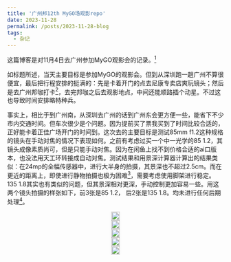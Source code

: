 ```yaml
---
title: '广州邦12th MyGO场观影repo'
date: 2023-11-28
permalink: /posts/2023-11-28-blog
tags:
  - 杂记
---
```


这篇博客是对11月4日去广州参加MyGO观影会的记录。[^1]

如标题所述，当天主要目标是参加MyGO的观影会。但到从深圳跑一趟广州不算很便宜，最后把行程安排的挺满的：先是卡着开门的点去尼康专卖店爽玩镜头；然后是去广州邦咖打卡[^2]，去完邦咖之后去观影地点，中间还能顺路插个动星。不过这也导致时间安排略特种兵。

事实上，相比于到广州南，从深圳去广州的话到广州东会更方便一些，能省下不少市内交通时间。但车次很少是个问题。因为提前买了票我买到了时间比较合适的，正好能卡着正佳广场开门的时间到。这次去的主要目标是测试85mm f1.2这种规格的镜头在手动对焦的情况下表现如何。之前有考虑过买一个中一光学的85 1.2，其镜头成像素质尚可，但是只能手动对焦。因为在闲鱼上找不到价格合适的ai口版本，也没法用天工环转接成自动对焦。测试结果和用景深计算器计算出的结果类似：在24mp的全幅传感器中，进行大半身的拍摄，其景深也不超过2.5cm。而在更近的距离上，即使进行静物拍摄也极为困难[^3]，需要考虑使用脚架进行稳定。135 1.8其实也有类似的问题，但其景深相对更深，手动控制更加容易一些。用这两个镜头拍摄的样张如下，前3张是85 1.2， 后2张是135 1.8。均未进行任何后期处理[^4]。

<head>
  <meta charset="utf-8" />
  <title>Swiper demo</title>
  <meta name="viewport" content="width=device-width, initial-scale=1, minimum-scale=1, maximum-scale=1" />
  <!-- Link Swiper's CSS -->
  <link rel="stylesheet" href="../assets/css/swiper-bundle.min.css" />

  <!-- Demo styles -->
  <style>
    .swiper {
      width: 100%;
      height: 100%;
    }

    .swiper-slide {
      text-align: center;
      font-size: 18px;
      display: flex;
      justify-content: center;
      align-items: center;
    }

    .swiper-slide img {
      display: block;
      width: 100%;
      height: 100%;
      object-fit: cover;
    }
  </style>
</head>

  <!-- Swiper -->
  <div class="swiper mySwiper">
    <div class="swiper-wrapper">
      <div class="swiper-slide">
        <a href="https://lailaps0713-blog.oss-cn-shanghai.aliyuncs.com/img/2023/DSC_7645.jpg">
          <img src="https://lailaps0713-blog.oss-cn-shanghai.aliyuncs.com/img/2023/DSC_7645.jpg?x-oss-process=image/resize,l_1920"/>
        </a>
      </div>
      <div class="swiper-slide">
        <a href="https://lailaps0713-blog.oss-cn-shanghai.aliyuncs.com/img/2023/DSC_7652.jpg">
          <img src="https://lailaps0713-blog.oss-cn-shanghai.aliyuncs.com/img/2023/DSC_7652.jpg?x-oss-process=image/resize,l_1920"/>
        </a>
      </div>
      <div class="swiper-slide">
        <a href="https://lailaps0713-blog.oss-cn-shanghai.aliyuncs.com/img/2023/DSC_7666.jpg">
          <img src="https://lailaps0713-blog.oss-cn-shanghai.aliyuncs.com/img/2023/DSC_7666.jpg?x-oss-process=image/resize,l_1920"/>
        </a>
      </div>
      <div class="swiper-slide">
        <a href="https://lailaps0713-blog.oss-cn-shanghai.aliyuncs.com/img/2023/DSC_7654.jpg">
          <img src="https://lailaps0713-blog.oss-cn-shanghai.aliyuncs.com/img/2023/DSC_7654.jpg?x-oss-process=image/resize,l_1920"/>
        </a>
      </div>
      <div class="swiper-slide">
        <a href="https://lailaps0713-blog.oss-cn-shanghai.aliyuncs.com/img/2023/DSC_7674.jpg">
          <img src="https://lailaps0713-blog.oss-cn-shanghai.aliyuncs.com/img/2023/DSC_7674.jpg?x-oss-process=image/resize,l_1920"/>
        </a>
      </div>
    </div>
    <div class="swiper-button-next"></div>
    <div class="swiper-button-prev"></div>
  </div>


除去对上述镜头的测试外，尼康店里其实还有一些老镜头可以转到z卡口上玩，比如蔡司的55 1.4，奥林巴斯的90 f2，徕卡的100 2.8这样的老镜头。样片在下面依次排列。老镜头和现代镜头比确实会多出一些光学上的缺陷，但如果要是能想办法利用一下这些特征也是有不低的可玩性的。

  <!-- Swiper -->
  <div class="swiper mySwiper2">
    <div class="swiper-wrapper">
      <div class="swiper-slide">
        <a href="https://lailaps0713-blog.oss-cn-shanghai.aliyuncs.com/img/2023/DSC_7680.jpg">
          <img src="https://lailaps0713-blog.oss-cn-shanghai.aliyuncs.com/img/2023/DSC_7680.jpg?x-oss-process=image/resize,l_1920"/>
        </a>
      </div>
      <div class="swiper-slide">
        <a href="https://lailaps0713-blog.oss-cn-shanghai.aliyuncs.com/img/2023/DSC_7695.jpg">
          <img src="https://lailaps0713-blog.oss-cn-shanghai.aliyuncs.com/img/2023/DSC_7695.jpg?x-oss-process=image/resize,l_1920"/>
        </a>
      </div>
      <div class="swiper-slide">
        <a href="https://lailaps0713-blog.oss-cn-shanghai.aliyuncs.com/img/2023/DSC_7705.jpg">
          <img src="https://lailaps0713-blog.oss-cn-shanghai.aliyuncs.com/img/2023/DSC_7705.jpg?x-oss-process=image/resize,l_1920"/>
        </a>
      </div>
    </div>
    <div class="swiper-button-next"></div>
    <div class="swiper-button-prev"></div>
  </div>


此外，把老镜头转接到Zf上也是个挺有趣的玩法。虽然Zf过于大的卡口会导致转接后看起来怪怪的，但说实话总比接个Z口原生2470好看。[^5]

<!-- Swiper -->
  <div class="swiper mySwiper3">
    <div class="swiper-wrapper">
      <div class="swiper-slide">
        <a href="https://lailaps0713-blog.oss-cn-shanghai.aliyuncs.com/img/2023/DSC_7712.jpg">
          <img src="https://lailaps0713-blog.oss-cn-shanghai.aliyuncs.com/img/2023/DSC_7712.jpg?x-oss-process=image/resize,l_1920"/>
        </a>
      </div>
      <div class="swiper-slide">
        <a href="https://lailaps0713-blog.oss-cn-shanghai.aliyuncs.com/img/2023/DSC_7719.jpg">
          <img src="https://lailaps0713-blog.oss-cn-shanghai.aliyuncs.com/img/2023/DSC_7719.jpg?x-oss-process=image/resize,l_1920"/>
        </a>
      </div>
      <div class="swiper-slide">
        <a href="https://lailaps0713-blog.oss-cn-shanghai.aliyuncs.com/img/2023/DSC_7723.jpg">
          <img src="https://lailaps0713-blog.oss-cn-shanghai.aliyuncs.com/img/2023/DSC_7723.jpg?x-oss-process=image/resize,l_1920"/>
        </a>
      </div>
    </div>
    <div class="swiper-button-next"></div>
    <div class="swiper-button-prev"></div>
  </div>


我在大概12点左右开始往邦咖移动。广州邦咖的位置略偏，甚至在百度地图上直接搜都搜不到得搜它所在的建筑物。整体场地面积体感比沪国的大，但基本没啥周边展示，只有一个柜子展示这次贩售的周边。有摆在空旷地方的立牌，其他的局部布景和沪国类似，但装修稍旧。菜单是统一的但在呈现方式上有区别，比如芭菲里的一些水果选用就不太一样。当天去的人不少，看起来有一半之后要去MyGO的观影。但比较让人不满的是工作人员的服务状况。Staff基本都表现得相当不耐烦，略臭脸，问怎么领取毕业季的周边也不好好回答……如果可能的话希望邦的官方能换一下承办店铺？

<!-- Swiper -->
  <div class="swiper mySwiper4">
    <div class="swiper-wrapper">
      <div class="swiper-slide">
        <a href="https://lailaps0713-blog.oss-cn-shanghai.aliyuncs.com/img/2023/DSC_7734.jpg">
          <img src="https://lailaps0713-blog.oss-cn-shanghai.aliyuncs.com/img/2023/DSC_7734.jpg?x-oss-process=image/resize,l_1920"/>
        </a>
      </div>
      <div class="swiper-slide">
        <a href="https://lailaps0713-blog.oss-cn-shanghai.aliyuncs.com/img/2023/DSC_7747.jpg">
          <img src="https://lailaps0713-blog.oss-cn-shanghai.aliyuncs.com/img/2023/DSC_7747.jpg?x-oss-process=image/resize,l_1920"/>
        </a>
      </div>
      <div class="swiper-slide">
        <a href="https://lailaps0713-blog.oss-cn-shanghai.aliyuncs.com/img/2023/DSC_7738.jpg">
          <img src="https://lailaps0713-blog.oss-cn-shanghai.aliyuncs.com/img/2023/DSC_7738.jpg?x-oss-process=image/resize,l_1920"/>
        </a>
      </div>
      <div class="swiper-slide">
        <a href="https://lailaps0713-blog.oss-cn-shanghai.aliyuncs.com/img/2023/DSC_7749.jpg">
          <img src="https://lailaps0713-blog.oss-cn-shanghai.aliyuncs.com/img/2023/DSC_7749.jpg?x-oss-process=image/resize,l_1920"/>
        </a>
      </div>
      <div class="swiper-slide">
        <a href="https://lailaps0713-blog.oss-cn-shanghai.aliyuncs.com/img/2023/DSC_7751.jpg">
          <img src="https://lailaps0713-blog.oss-cn-shanghai.aliyuncs.com/img/2023/DSC_7751.jpg?x-oss-process=image/resize,l_1920"/>
        </a>
      </div>
      <div class="swiper-slide">
        <a href="https://lailaps0713-blog.oss-cn-shanghai.aliyuncs.com/img/2023/DSC_7757.jpg">
          <img src="https://lailaps0713-blog.oss-cn-shanghai.aliyuncs.com/img/2023/DSC_7757.jpg?x-oss-process=image/resize,l_1920"/>
        </a>
      </div>
      <div class="swiper-slide">
        <a href="https://lailaps0713-blog.oss-cn-shanghai.aliyuncs.com/img/2023/DSC_7752-Pano.jpg">
          <img src="https://lailaps0713-blog.oss-cn-shanghai.aliyuncs.com/img/2023/DSC_7752-Pano.jpg?x-oss-process=image/resize,l_1920"/>
        </a>
      </div>
    </div>
    <div class="swiper-button-next"></div>
    <div class="swiper-button-prev"></div>
  </div>


之后在去邦咖的路上顺便去了趟动星。只能说确实是小漫展，coser和灯阵的密度不下于一般的商场展，整体人流密度接近国庆深圳电玩节。当天还有罗森和深空之眼的联动，有一个coser[^6]担任一日店长。

<!-- Swiper -->
  <div class="swiper mySwiper5">
    <div class="swiper-wrapper">
      <div class="swiper-slide">
        <a href="https://lailaps0713-blog.oss-cn-shanghai.aliyuncs.com/img/2023/DSC_7761.jpg">
          <img src="https://lailaps0713-blog.oss-cn-shanghai.aliyuncs.com/img/2023/DSC_7761.jpg?x-oss-process=image/resize,l_1920"/>
        </a>
      </div>
      <div class="swiper-slide">
        <a href="https://lailaps0713-blog.oss-cn-shanghai.aliyuncs.com/img/2023/DSC_7763.jpg">
          <img src="https://lailaps0713-blog.oss-cn-shanghai.aliyuncs.com/img/2023/DSC_7763.jpg?x-oss-process=image/resize,l_1920"/>
        </a>
      </div>
      <div class="swiper-slide">
        <a href="https://lailaps0713-blog.oss-cn-shanghai.aliyuncs.com/img/2023/DSC_7767.jpg">
          <img src="https://lailaps0713-blog.oss-cn-shanghai.aliyuncs.com/img/2023/DSC_7767.jpg?x-oss-process=image/resize,l_1920"/>
        </a>
      </div>
      <div class="swiper-slide">
        <a href="https://lailaps0713-blog.oss-cn-shanghai.aliyuncs.com/img/2023/DSC_7773.jpg">
          <img src="https://lailaps0713-blog.oss-cn-shanghai.aliyuncs.com/img/2023/DSC_7773.jpg?x-oss-process=image/resize,l_1920"/>
        </a>
      </div>
    </div>
    <div class="swiper-button-next"></div>
    <div class="swiper-button-prev"></div>
  </div>


在去观影会现场的路上定了一杯春日饮，考虑到现场点一点点的可能会很多就提前大概30分钟下了单。结果到了之后还是没做完，等了一会儿才拿到。因此错过了抽奖。开场前门口还是挺热闹的，甚至有人现场演奏春日影。不过演奏者并不希望大家拍摄，因此就拍了用黄瓜应援的众人。还见到了几个coser，有猫猫，tmr，soyo和$Chu^2$。没见到爱音的cos还是挺意外的。因为时间原因只拍到了$Chu^2$（出镜[埋仔](https://user.qzone.qq.com/2334613008)，感谢他的lisa无料）和猫猫（出镜[栗雪yuki](https://user.qzone.qq.com/3508614264)）。在进影厅之前还有MyGO大家的立牌，但也因为时间原因没来得及拍全员，只有一张了。

<!-- Swiper -->
  <div class="swiper mySwiper5">
    <div class="swiper-wrapper">
      <div class="swiper-slide">
        <a href="https://lailaps0713-blog.oss-cn-shanghai.aliyuncs.com/img/2023/1701260550359.png">
          <img src="https://lailaps0713-blog.oss-cn-shanghai.aliyuncs.com/img/2023/1701260550359.png?x-oss-process=image/resize,l_1920"/>
        </a>
      </div>
      <div class="swiper-slide">
        <a href="https://lailaps0713-blog.oss-cn-shanghai.aliyuncs.com/img/2023/DSC_7791.jpg">
          <img src="https://lailaps0713-blog.oss-cn-shanghai.aliyuncs.com/img/2023/DSC_7791.jpg?x-oss-process=image/resize,l_1920"/>
        </a>
      </div>
      <div class="swiper-slide">
        <a href="https://lailaps0713-blog.oss-cn-shanghai.aliyuncs.com/img/2023/IMG_8139(20231127-153808).JPG">
          <img src="https://lailaps0713-blog.oss-cn-shanghai.aliyuncs.com/img/2023/IMG_8139(20231127-153808).JPG"/>
        </a>
      </div>
      <div class="swiper-slide">
        <a href="https://lailaps0713-blog.oss-cn-shanghai.aliyuncs.com/img/2023/DSC_7805.jpg">
          <img src="https://lailaps0713-blog.oss-cn-shanghai.aliyuncs.com/img/2023/DSC_7805.jpg?x-oss-process=image/resize,l_1920"/>
        </a>
      </div>
      <div class="swiper-slide">
        <a href="https://lailaps0713-blog.oss-cn-shanghai.aliyuncs.com/img/2023/DSC_7817.jpg">
          <img src="https://lailaps0713-blog.oss-cn-shanghai.aliyuncs.com/img/2023/DSC_7817.jpg?x-oss-process=image/resize,l_1920"/>
        </a>
      </div>
    </div>
    <div class="swiper-button-next"></div>
    <div class="swiper-button-prev"></div>
  </div>

由于大家现在应该已经都看过12th的录播，我就不详细描述live的过程了，这里就写一点感想。live里让人印象比较深的设计有如下几个：首先是贯穿全场的，用以分割不同部分的诗朗诵。这一点上倒是相当的符合乐队设定，里面也会通过出现歌词的方式来暗示接下来一部分的歌曲有哪些。然后是前半场的半透明幕布。其带来了在现场看来可能会比较有趣的投影歌词的效果，但对线上直播的画质影响实在是太严重了，甚至让我怀疑我在看的是MyGO的前三场live（x）。希望下次能换个方式或者在幕布内的机位再继续整这样的活。然后就是影色舞前蜜柑的贝斯solo，通过贝斯引入影色舞也挺有趣的。还有就是成为人类之歌，以及诗超绊前面的那几次诗朗诵。不得不说在配音方面羊的功底是真的好。

但这次需要拷打的地方也不是没有。首先是青木，这把是不是你打的有问题？[^7]这次青木氏弹错的次数确实有点多，主要是在靠后的部分，怀疑是体力问题。羊唱的有几首也有点跑调略严重，唱几首之后就会垫掉一首，看起来也是有点体力问题。但考虑到MyGO不少歌需要拼命去唱，也算可以理解，但以后可能需要考虑出点好唱曲子来让羊缓一下？

散场之后还接了一些RAS的观影，RAS的歌是真的适合爽跳。结束差不多是在8点，散场之后我就直接跑路了。本来还想去霸王茶姬的，但一是时间不够而且排队的人太多就放弃了。

[^1]: 发得晚是因为太摸了一直没时间处整理照片，现在才整理好。
[^2]: 虽然前几天已经去过沪国邦咖了，而且实际体验广州邦咖确实差点，后文会细说。
[^3]: 指手持拍摄十张里就一张焦点在我想要的地方上的……
[^4]: 但当时忘了把机内滤镜关上了，但尼康的机内滤镜不会写到raw文件里所以曝光可能有点小问题。
[^5]: 所以鞋厂除了40f2和28 2.8这两个镜头以外的复古Z卡口镜头呢？
[^6]: 瓜希酱，似乎在广州地区还挺有名的？
[^7]: 闪光丸山彩罪大恶极！

<!-- Swiper JS -->
  <script src="../assets/js/swiper-bundle.min.js"></script>

  <!-- Initialize Swiper -->
  <script>
    var swiper = new Swiper(".mySwiper", {
      autoHeight: true,
      loop: true,
      navigation: {
        nextEl: ".swiper-button-next",
        prevEl: ".swiper-button-prev",
      },
    });
    var swiper = new Swiper(".mySwiper2", {
      autoHeight: true,
      loop: true,
      navigation: {
        nextEl: ".swiper-button-next",
        prevEl: ".swiper-button-prev",
      },
    });
    var swiper = new Swiper(".mySwiper3", {
      autoHeight: true,
      loop: true,
      navigation: {
        nextEl: ".swiper-button-next",
        prevEl: ".swiper-button-prev",
      },
    });
    var swiper = new Swiper(".mySwiper4", {
      autoHeight: true,
      loop: true,
      navigation: {
        nextEl: ".swiper-button-next",
        prevEl: ".swiper-button-prev",
      },
    });
    var swiper = new Swiper(".mySwiper5", {
      autoHeight: true,
      loop: true,
      navigation: {
        nextEl: ".swiper-button-next",
        prevEl: ".swiper-button-prev",
      },
    });
  </script>

